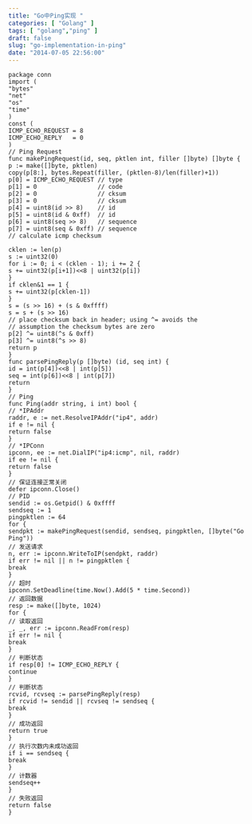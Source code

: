 ```yaml
---
title: "Go中Ping实现 "
categories: [ "Golang" ]
tags: [ "golang","ping" ]
draft: false
slug: "go-implementation-in-ping"
date: "2014-07-05 22:56:00"
---
```


    package conn
    import (
    "bytes"
    "net"
    "os"
    "time"
    )
    const (
    ICMP_ECHO_REQUEST = 8
    ICMP_ECHO_REPLY   = 0
    )
    // Ping Request
    func makePingRequest(id, seq, pktlen int, filler []byte) []byte {
    p := make([]byte, pktlen)
    copy(p[8:], bytes.Repeat(filler, (pktlen-8)/len(filler)+1))
    p[0] = ICMP_ECHO_REQUEST // type
    p[1] = 0                 // code
    p[2] = 0                 // cksum
    p[3] = 0                 // cksum
    p[4] = uint8(id >> 8)    // id
    p[5] = uint8(id & 0xff)  // id
    p[6] = uint8(seq >> 8)   // sequence
    p[7] = uint8(seq & 0xff) // sequence
    // calculate icmp checksum


<!--more-->


    cklen := len(p)
    s := uint32(0)
    for i := 0; i < (cklen - 1); i += 2 {
    s += uint32(p[i+1])<<8 | uint32(p[i])
    }
    if cklen&1 == 1 {
    s += uint32(p[cklen-1])
    }
    s = (s >> 16) + (s & 0xffff)
    s = s + (s >> 16)
    // place checksum back in header; using ^= avoids the
    // assumption the checksum bytes are zero
    p[2] ^= uint8(^s & 0xff)
    p[3] ^= uint8(^s >> 8)
    return p
    }
    func parsePingReply(p []byte) (id, seq int) {
    id = int(p[4])<<8 | int(p[5])
    seq = int(p[6])<<8 | int(p[7])
    return
    }
    // Ping
    func Ping(addr string, i int) bool {
    // *IPAddr
    raddr, e := net.ResolveIPAddr("ip4", addr)
    if e != nil {
    return false
    }
    // *IPConn
    ipconn, ee := net.DialIP("ip4:icmp", nil, raddr)
    if ee != nil {
    return false
    }
    // 保证连接正常关闭
    defer ipconn.Close()
    // PID
    sendid := os.Getpid() & 0xffff
    sendseq := 1
    pingpktlen := 64
    for {
    sendpkt := makePingRequest(sendid, sendseq, pingpktlen, []byte("Go Ping"))
    // 发送请求
    n, err := ipconn.WriteToIP(sendpkt, raddr)
    if err != nil || n != pingpktlen {
    break
    }
    // 超时
    ipconn.SetDeadline(time.Now().Add(5 * time.Second))
    // 返回数据
    resp := make([]byte, 1024)
    for {
    // 读取返回
    _, _, err := ipconn.ReadFrom(resp)
    if err != nil {
    break
    }
    // 判断状态
    if resp[0] != ICMP_ECHO_REPLY {
    continue
    }
    // 判断状态
    rcvid, rcvseq := parsePingReply(resp)
    if rcvid != sendid || rcvseq != sendseq {
    break
    }
    // 成功返回
    return true
    }
    // 执行次数内未成功返回
    if i == sendseq {
    break
    }
    // 计数器
    sendseq++
    }
    // 失败返回
    return false
    }